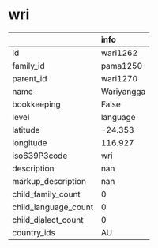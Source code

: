 # wri
|                      | info       |
|:---------------------|:-----------|
| id                   | wari1262   |
| family_id            | pama1250   |
| parent_id            | wari1270   |
| name                 | Wariyangga |
| bookkeeping          | False      |
| level                | language   |
| latitude             | -24.353    |
| longitude            | 116.927    |
| iso639P3code         | wri        |
| description          | nan        |
| markup_description   | nan        |
| child_family_count   | 0          |
| child_language_count | 0          |
| child_dialect_count  | 0          |
| country_ids          | AU         |
